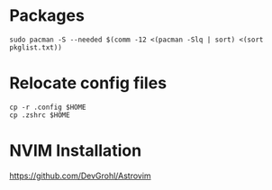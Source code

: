 # Packages

`sudo pacman -S --needed $(comm -12 <(pacman -Slq | sort) <(sort pkglist.txt))`

# Relocate config files

```
cp -r .config $HOME
cp .zshrc $HOME
```

# NVIM Installation

https://github.com/DevGrohl/Astrovim
